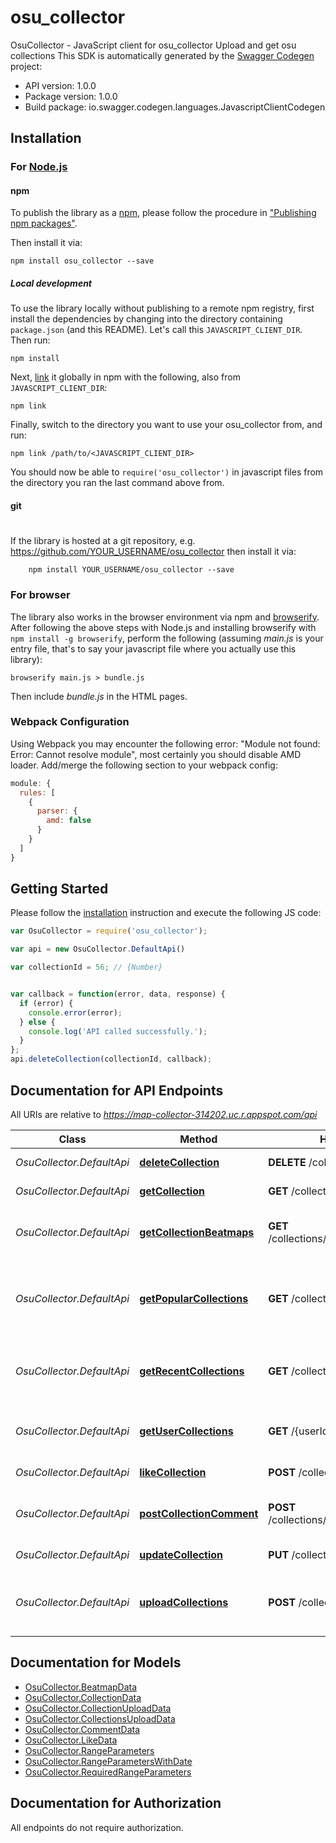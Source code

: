 # osu_collector

OsuCollector - JavaScript client for osu_collector
Upload and get osu collections
This SDK is automatically generated by the [Swagger Codegen](https://github.com/swagger-api/swagger-codegen) project:

- API version: 1.0.0
- Package version: 1.0.0
- Build package: io.swagger.codegen.languages.JavascriptClientCodegen

## Installation

### For [Node.js](https://nodejs.org/)

#### npm

To publish the library as a [npm](https://www.npmjs.com/),
please follow the procedure in ["Publishing npm packages"](https://docs.npmjs.com/getting-started/publishing-npm-packages).

Then install it via:

```shell
npm install osu_collector --save
```

##### Local development

To use the library locally without publishing to a remote npm registry, first install the dependencies by changing 
into the directory containing `package.json` (and this README). Let's call this `JAVASCRIPT_CLIENT_DIR`. Then run:

```shell
npm install
```

Next, [link](https://docs.npmjs.com/cli/link) it globally in npm with the following, also from `JAVASCRIPT_CLIENT_DIR`:

```shell
npm link
```

Finally, switch to the directory you want to use your osu_collector from, and run:

```shell
npm link /path/to/<JAVASCRIPT_CLIENT_DIR>
```

You should now be able to `require('osu_collector')` in javascript files from the directory you ran the last 
command above from.

#### git
#
If the library is hosted at a git repository, e.g.
https://github.com/YOUR_USERNAME/osu_collector
then install it via:

```shell
    npm install YOUR_USERNAME/osu_collector --save
```

### For browser

The library also works in the browser environment via npm and [browserify](http://browserify.org/). After following
the above steps with Node.js and installing browserify with `npm install -g browserify`,
perform the following (assuming *main.js* is your entry file, that's to say your javascript file where you actually 
use this library):

```shell
browserify main.js > bundle.js
```

Then include *bundle.js* in the HTML pages.

### Webpack Configuration

Using Webpack you may encounter the following error: "Module not found: Error:
Cannot resolve module", most certainly you should disable AMD loader. Add/merge
the following section to your webpack config:

```javascript
module: {
  rules: [
    {
      parser: {
        amd: false
      }
    }
  ]
}
```

## Getting Started

Please follow the [installation](#installation) instruction and execute the following JS code:

```javascript
var OsuCollector = require('osu_collector');

var api = new OsuCollector.DefaultApi()

var collectionId = 56; // {Number} 


var callback = function(error, data, response) {
  if (error) {
    console.error(error);
  } else {
    console.log('API called successfully.');
  }
};
api.deleteCollection(collectionId, callback);

```

## Documentation for API Endpoints

All URIs are relative to *https://map-collector-314202.uc.r.appspot.com/api*

Class | Method | HTTP request | Description
------------ | ------------- | ------------- | -------------
*OsuCollector.DefaultApi* | [**deleteCollection**](docs/DefaultApi.md#deleteCollection) | **DELETE** /collections/{collectionId} | Delete a collection
*OsuCollector.DefaultApi* | [**getCollection**](docs/DefaultApi.md#getCollection) | **GET** /collections/{collectionId} | Get a collection
*OsuCollector.DefaultApi* | [**getCollectionBeatmaps**](docs/DefaultApi.md#getCollectionBeatmaps) | **GET** /collections/{collectionId}/beatmaps | Gets the beatmaps under this collection
*OsuCollector.DefaultApi* | [**getPopularCollections**](docs/DefaultApi.md#getPopularCollections) | **GET** /collections/popular | Gets the most popular collections from the server
*OsuCollector.DefaultApi* | [**getRecentCollections**](docs/DefaultApi.md#getRecentCollections) | **GET** /collections/recent | Gets the most recent collections from the server
*OsuCollector.DefaultApi* | [**getUserCollections**](docs/DefaultApi.md#getUserCollections) | **GET** /{userId}/collections | Gets a specific user's collections
*OsuCollector.DefaultApi* | [**likeCollection**](docs/DefaultApi.md#likeCollection) | **POST** /collections/{collectionId}/like | Like a collection
*OsuCollector.DefaultApi* | [**postCollectionComment**](docs/DefaultApi.md#postCollectionComment) | **POST** /collections/{collectionId}/comment | Posts a comment on a collection
*OsuCollector.DefaultApi* | [**updateCollection**](docs/DefaultApi.md#updateCollection) | **PUT** /collections/{collectionId} | Update a collection
*OsuCollector.DefaultApi* | [**uploadCollections**](docs/DefaultApi.md#uploadCollections) | **POST** /collections/upload | Upload an array of collections to the server


## Documentation for Models

 - [OsuCollector.BeatmapData](docs/BeatmapData.md)
 - [OsuCollector.CollectionData](docs/CollectionData.md)
 - [OsuCollector.CollectionUploadData](docs/CollectionUploadData.md)
 - [OsuCollector.CollectionsUploadData](docs/CollectionsUploadData.md)
 - [OsuCollector.CommentData](docs/CommentData.md)
 - [OsuCollector.LikeData](docs/LikeData.md)
 - [OsuCollector.RangeParameters](docs/RangeParameters.md)
 - [OsuCollector.RangeParametersWithDate](docs/RangeParametersWithDate.md)
 - [OsuCollector.RequiredRangeParameters](docs/RequiredRangeParameters.md)


## Documentation for Authorization

 All endpoints do not require authorization.

